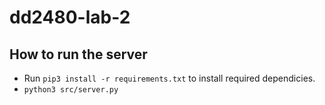 # dd2480-lab-2

## How to run the server

* Run `pip3 install -r requirements.txt` to install required dependicies.
* `python3 src/server.py`
